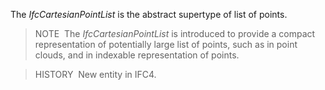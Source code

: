 The _IfcCartesianPointList_ is the abstract supertype of list of points.

> NOTE&nbsp; The _IfcCartesianPointList_ is introduced to provide a compact representation of potentially large list of points, such as in point clouds, and in indexable representation of points.

> HISTORY&nbsp; New entity in IFC4.